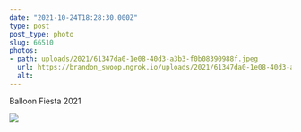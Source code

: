 ```yaml
---
date: "2021-10-24T18:28:30.000Z"
type: post 
post_type: photo
slug: 66510
photos: 
- path: uploads/2021/61347da0-1e08-40d3-a3b3-f0b08390988f.jpeg
  url: https://brandon_swoop.ngrok.io/uploads/2021/61347da0-1e08-40d3-a3b3-f0b08390988f.jpeg
  alt: 
---
```

Balloon Fiesta 2021


![](/uploads/2021/61347da0-1e08-40d3-a3b3-f0b08390988f.jpeg)
